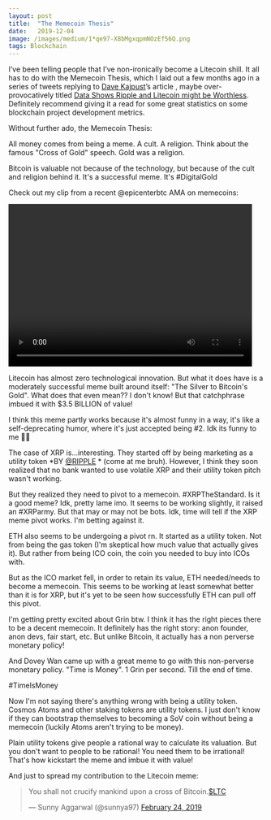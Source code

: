 ```yaml
---
layout:	post
title:	"The Memecoin Thesis"
date:	2019-12-04
image: /images/medium/1*qe97-X8bMgxqpmNOzEf56Q.png
tags: Blockchain
---
```


I’ve been telling people that I’ve non-ironically become a Litecoin shill. It all has to do with the Memecoin Thesis, which I laid out a few months ago in a series of tweets replying to [Dave Kajpust](https://medium.com/u/170fa6cab7b2)’s article , maybe over-provocatively titled [Data Shows Ripple and Litecoin might be Worthless](https://medium.com/@davekaj/data-shows-ripple-and-litecoin-might-be-worthless-99c6572d7d). Definitely recommend giving it a read for some great statistics on some blockchain project development metrics.

Without further ado, the Memecoin Thesis:

All money comes from being a meme.  A cult.  A religion.  Think about the famous "Cross of Gold" speech.  Gold was a religion.

Bitcoin is valuable not because of the technology, but because of the cult and religion behind it.  It's a successful meme.  It's #DigitalGold

Check out my clip from a recent @epicenterbtc AMA on memecoins:

<video width="480" height="320" controls="controls">
  <source src="https://video.twimg.com/ext_tw_video/1087739204409278464/pu/vid/1280x720/_pkcKofH6XIiMPaW.mp4" type="video/mp4">
</video>

Litecoin has almost zero technological innovation. But what it does have is a moderately successful meme built around itself: "The Silver to Bitcoin's Gold".  What does that even mean??  I don't know!  But that catchphrase imbued it with $3.5 BILLION of value!

I think this meme partly works because it's almost funny in a way, it's like a self-deprecating humor, where it's just accepted being #2. Idk its funny to me 🤷‍♂️

The case of XRP is...interesting.  They started off by being marketing as a utility token *BY 
[@RIPPLE](https://twitter.com/Ripple) * (come at me bruh).  However, I think they soon realized that no bank wanted to use volatile XRP and their utility token pitch wasn't working.

But they realized they need to pivot to a memecoin. #XRPTheStandard.  Is it a good meme?  Idk, pretty lame imo.  It seems to be working slightly, it raised an #XRParmy.  But that may or may not be bots.  Idk, time will tell if the XRP meme pivot works. I'm betting against it.

ETH also seems to be undergoing a pivot rn. It started as a utility token. Not from being the gas token (I'm skeptical how much value that actually gives it). But rather from being ICO coin, the coin you needed to buy into ICOs with.

But as the ICO market fell, in order to retain its value, ETH needed/needs to become a memecoin.  This seems to be working at least somewhat better than it is for XRP, but it's yet to be seen how successfully ETH can pull off this pivot.

I'm getting pretty excited about Grin btw.  I think it has the right pieces there to be a decent memecoin. It definitely has the right story: anon founder, anon devs, fair start, etc.  But unlike Bitcoin, it actually has a non perverse monetary policy!

And Dovey Wan came up with a great meme to go with this non-perverse monetary policy. "Time is Money".  1 Grin per second.  Till the end of time.

#TimeIsMoney

Now I'm not saying there's anything wrong with being a utility token. Cosmos Atoms and other staking tokens are utility tokens. I just don't know if they can bootstrap themselves to becoming a SoV coin without being a memecoin (luckily Atoms aren't trying to be money).

Plain utility tokens give people a rational way to calculate its valuation.  But you don't want to people to be rational!  You need them to be irrational!  That's how kickstart the meme and imbue it with value!



And just to spread my contribution to the Litecoin meme:

<blockquote class="twitter-tweet tw-align-center" data-theme="light"><p lang="en" dir="ltr">You shall not crucify mankind upon a cross of Bitcoin.<a href="https://twitter.com/search?q=%24LTC&amp;src=ctag&amp;ref_src=twsrc%5Etfw">$LTC</a></p>&mdash; Sunny Aggarwal (@sunnya97) <a href="https://twitter.com/sunnya97/status/1099753206576406528?ref_src=twsrc%5Etfw">February 24, 2019</a></blockquote> <script async src="https://platform.twitter.com/widgets.js" charset="utf-8"></script>